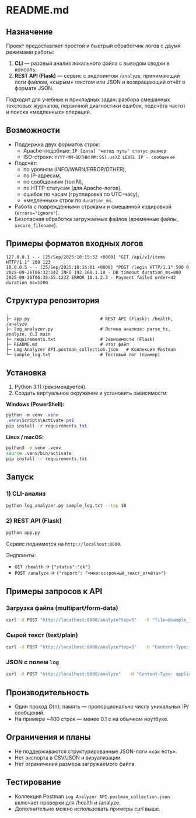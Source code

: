 # README.md

## Назначение

Проект предоставляет простой и быстрый обработчик логов с двумя режимами работы:

1. **CLI** — разовый анализ локального файла с выводом сводки в консоль.  
2. **REST API (Flask)** — сервис с эндпоинтом `/analyze`, принимающий логи файлом, «сырым» текстом или JSON и возвращающий отчёт в формате JSON.

Подходит для учебных и прикладных задач: разбора смешанных текстовых журналов, первичной диагностики ошибок, подсчёта частот и поиска «медленных» операций.

## Возможности

- Поддержка двух форматов строк:
  - Apache-подобные: `IP [дата] "метод путь" статус размер`
  - ISO-строки: `YYYY-MM-DDTHH:MM:SS(.us)Z LEVEL IP - сообщение`
- Подсчёт:
  - по уровням (INFO/WARN/ERROR/OTHER),
  - по IP-адресам,
  - по сообщениям (топ N),
  - по HTTP-статусам (для Apache-логов),
  - ошибок по часам (группировка по UTC-часу),
  - «медленных» строк по `duration_ms`.
- Работа с повреждёнными строками и смешанной кодировкой (`errors="ignore"`).
- Безопасная обработка загружаемых файлов (временные файлы, `secure_filename`).

## Примеры форматов входных логов

```
127.0.0.1 - - [25/Sep/2025:10:15:32 +0000] "GET /api/v1/items HTTP/1.1" 200 123
10.0.0.5 - - [25/Sep/2025:10:16:01 +0000] "POST /login HTTP/1.1" 500 0
2025-09-26T06:32:14Z INFO 192.168.1.18 - DB timeout duration_ms=800
2025-09-26T06:35:55.123Z ERROR 10.1.2.3 - Payment failed order=42 duration_ms=1200
```

## Структура репозитория

```
.
├─ app.py                           # REST API (Flask): /health, /analyze
├─ log_analyzer.py                  # Логика анализа: parse_ts, analyze, CLI main
├─ requirements.txt                 # Зависимости (Flask)
├─ README.md                        # Этот файл
├─ Log Analyzer API.postman_collection.json   # Коллекция Postman
└─ sample_log.txt                   # Тестовый лог (пример)
```

## Установка

1) Python 3.11 (рекомендуется).  
2) Создать виртуальное окружение и установить зависимости:

**Windows (PowerShell):**
```powershell
python -m venv .venv
.venv\Scripts\Activate.ps1
pip install -r requirements.txt
```

**Linux / macOS:**
```bash
python3 -m venv .venv
source .venv/bin/activate
pip install -r requirements.txt
```

## Запуск

### 1) CLI-анализ

```bash
python log_analyzer.py sample_log.txt --top 10
```

### 2) REST API (Flask)

```bash
python app.py
```

Сервис поднимется на `http://localhost:8000`.

Эндпоинты:
- `GET /health` → `{"status":"ok"}`
- `POST /analyze` → `{"report": "<многострочный_текст_отчёта>"}`

## Примеры запросов к API

### Загрузка файла (multipart/form-data)
```bash
curl -X POST "http://localhost:8000/analyze?top=5"   -F "file=@sample_log.txt"
```

### Сырой текст (text/plain)
```bash
curl -X POST "http://localhost:8000/analyze?top=5"   -H "Content-Type: text/plain"   --data-binary @sample_log.txt
```

### JSON с полем `log`
```bash
curl -X POST "http://localhost:8000/analyze"   -H "Content-Type: application/json"   -d '{"top":7, "log":"2025-09-26T06:32:14Z INFO 192.168.1.18 - DB timeout duration_ms=800\n"}'
```

## Производительность

- Один проход O(n); память — пропорционально числу уникальных IP/сообщений.  
- На примере ~400 строк — менее 0.1 с на обычном ноутбуке.  

## Ограничения и планы

- Не поддерживаются структурированные JSON-логи «как есть».  
- Нет экспорта в CSV/JSON и визуализации.  
- Нет ограничения размера загружаемого файла.  

## Тестирование

- Коллекция Postman `Log Analyzer API.postman_collection.json` включает проверки для /health и /analyze.  
- Дополнительно можно использовать примеры curl выше.
